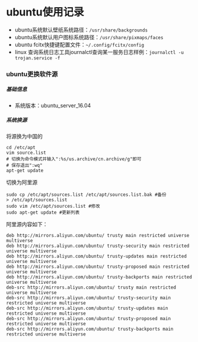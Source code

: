 # ubuntu使用记录

* ubuntu系统默认壁纸系统路径：`/usr/share/backgrounds`
* ubuntu系统默认用户图标系统路径：`/usr/share/pixmaps/faces`
* ubuntu fcitx快捷键配置文件：`~/.config/fcitx/config`
* linux 查询系统日志工具journalctl查询某一服务日志样例：`journalctl -u trojan.service -f`

### ubuntu更换软件源
##### 基础信息

- 系统版本：ubuntu_server_16.04

##### 系统换源

将源换为中国的

```shell
cd /etc/apt
vim source.list
# 切换为命令模式并输入":%s/us.archive/cn.archive/g"即可
# 保存退出":wq"
apt-get update
```

切换为阿里源

```shell
sudo cp /etc/apt/sources.list /etc/apt/sources.list.bak #备份
> /etc/apt/sources.list
sudo vim /etc/apt/sources.list #修改
sudo apt-get update #更新列表
```

阿里源内容如下：

```shell
deb http://mirrors.aliyun.com/ubuntu/ trusty main restricted universe multiverse
deb http://mirrors.aliyun.com/ubuntu/ trusty-security main restricted universe multiverse
deb http://mirrors.aliyun.com/ubuntu/ trusty-updates main restricted universe multiverse
deb http://mirrors.aliyun.com/ubuntu/ trusty-proposed main restricted universe multiverse
deb http://mirrors.aliyun.com/ubuntu/ trusty-backports main restricted universe multiverse
deb-src http://mirrors.aliyun.com/ubuntu/ trusty main restricted universe multiverse
deb-src http://mirrors.aliyun.com/ubuntu/ trusty-security main restricted universe multiverse
deb-src http://mirrors.aliyun.com/ubuntu/ trusty-updates main restricted universe multiverse
deb-src http://mirrors.aliyun.com/ubuntu/ trusty-proposed main restricted universe multiverse
deb-src http://mirrors.aliyun.com/ubuntu/ trusty-backports main restricted universe multiverse
```
